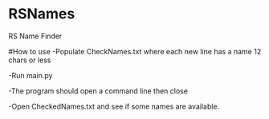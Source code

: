 # RSNames
RS Name Finder


#How to use
-Populate CheckNames.txt where each new line has a name 12 chars or less

-Run main.py

-The program should open a command line then close

-Open CheckedNames.txt and see if some names are available.
